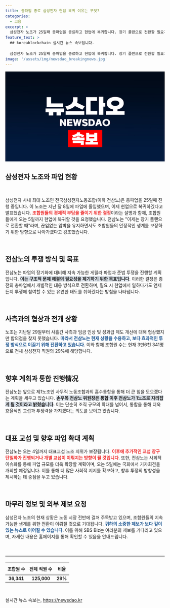 ```yaml
---
title: 총파업 종료 삼성전자 현업 복귀 이유는 무엇?
categories:
  - 고용
excerpt: >
  삼성전자 노조가 25일째 총파업을 종료하고 현업에 복귀합니다. 장기 플랜으로 전환할 필요가 있다며 게릴라 파업과 준법 투쟁을 예고한 전삼노의 행보가 주목받고 있습니다. 5일 국회 기자회견도 예정되어 있어 긴장감이 높아집니다.
feature_text: >
  ## koreablockchain 실시간 뉴스 속보입니다.

  삼성전자 노조가 25일째 총파업을 종료하고 현업에 복귀합니다. 장기 플랜으로 전환할 필요가 있다며 게릴라 파업과 준법 투쟁을 예고한 전삼노의 행보가 주목받고 있습니다. 5일 국회 기자회견도 예정되어 있어 긴장감이 높아집니다.
image: '/assets/img/newsdao_breakingnews.jpg'
---
```


<p><img src="/assets/img/newsdao_breakingnews.jpg" alt="koreablockchain 속보" /></p>

<h2 data-ke-size="size26">삼성전자 노조와 파업 현황</h2>

<p data-ke-size="size16">&nbsp;</p>

<p>삼성전자 사내 최대 노조인 전국삼성전자노동조합(이하 전삼노)은 총파업을 25일째 진행 중입니다. 이 노조는 지난 달 8일에 파업에 돌입했으며, 이제 현업으로 복귀하겠다고 발표했습니다. <b><span style="color: #ee2323;">조합원들의 경제적 부담을 줄이기 위한 결정</span></b>이라는 설명과 함께, 조합원들에게 오는 5일까지 현업에 복귀할 것을 요청했습니다. 전삼노는 "이제는 장기 플랜으로 전환할 때"라며, 끊임없는 압박을 유지하면서도 조합원들의 안정적인 생계를 보장하기 위한 방향으로 나아가겠다고 강조했습니다. </p>

<p data-ke-size="size16">&nbsp;</p>

<h2 data-ke-size="size26">전삼노의 투쟁 방식 및 목표</h2>

<p>전삼노는 파업의 장기화에 대비해 지속 가능한 게릴라 파업과 준법 투쟁을 진행할 계획입니다. <b><span style="background-color: #21538527;">이는 구조적 문제 해결의 필요성을 제기하기 위한 목표입니다</span></b>. 이러한 결정은 종전의 총파업에서 개별적인 대응 방식으로 전환하며, 필요 시 현업에서 일하다가도 언제든지 투쟁에 참여할 수 있는 유연한 태도를 취하겠다는 방침을 나타냅니다. </p>

<p data-ke-size="size16">&nbsp;</p>

<h2 data-ke-size="size26">사측과의 협상과 전개 상황</h2>

<p>노조는 지난달 29일부터 사흘간 사측과 임금 인상 및 성과급 제도 개선에 대해 협상했지만 합의점을 찾지 못했습니다. <b><span style="color: #1a5490;">따라서 전삼노는 현재 상황을 수용하고, 보다 효과적인 투쟁 방식으로 이끌기 위해 전환하고 있습니다</span></b>. 이와 함께 조합원 수는 현재 3만6천 341명으로 전체 삼성전자 직원의 29%에 해당합니다. </p>

<p data-ke-size="size16">&nbsp;</p>

<h2 data-ke-size="size26">향후 계획과 통합 진행情况</h2>

<p>전삼노는 앞으로 제1노조인 사무직 노동조합과의 흡수통합을 통해 더 큰 힘을 모으겠다는 계획을 세우고 있습니다. <b><span style="background-color: #21538527;">손우목 전삼노 위원장은 통합 이후 전삼노가 1노조로 자리잡게 될 것이라고 밝혔습니다</span></b>. 이는 단순히 조직 규모의 확대를 넘어서, 통합을 통해 더욱 효율적인 교섭과 투쟁력을 가지겠다는 의도를 보이고 있습니다.</p>

<p data-ke-size="size16">&nbsp;</p>

<h2 data-ke-size="size26">대표 교섭 및 향후 파업 확대 계획</h2>

<p>전삼노는 오는 4일까지 대표교섭 노조 지위가 보장됩니다. <b><span style="color: #ee2323;">이후에 추가적인 교섭 창구 단일화가 진행되거나 개별 교섭이 이뤄지는 방향이 될 것입니다</span></b>. 또한, 전삼노는 사회적 이슈화를 통해 파업 규모를 더욱 확장할 계획이며, 오는 5일에는 국회에서 기자회견을 개최할 예정입니다. 이를 통해 더 많은 사회적 지지를 확보하고, 향후 투쟁의 방향성을 제시하는 데 중점을 두고 있습니다.</p>

<p data-ke-size="size16">&nbsp;</p>

<h2 data-ke-size="size26">마무리 정보 및 외부 제보 요청</h2>

<p>삼성전자 노조의 현재 상황은 노동 시장 전반에 걸쳐 주목받고 있으며, 조합원들의 지속 가능한 생계를 위한 전환이 이뤄질 것으로 기대됩니다. <b><span style="color: #1a5490;">귀하의 소중한 제보가 보다 깊이 있는 뉴스로 이어질 수 있습니다</span></b>. 이를 위해 SBS Biz는 여러분의 제보를 기다리고 있으며, 자세한 내용은 홈페이지를 통해 확인할 수 있음을 안내드립니다. </p>

<p data-ke-size="size16">&nbsp;</p>

<hr style="height: 1px; border: 0; border-top: 1px solid #ccc; margin: 20px 0;"/>

<table style="width:100%; border-collapse: collapse;">
  <thead>
    <tr>
      <th style="text-align: center; height: 30px;"><b>조합원 수</b></th>
      <th style="text-align: center; height: 30px;"><b>전체 직원 수</b></th>
      <th style="text-align: center; height: 30px;"><b>비율</b></th>
    </tr>
  </thead>
  <tbody>
    <tr>
      <td style="text-align: center; height: 17px;"><b>36,341</b></td>
      <td style="text-align: center; height: 17px;"><b>125,000</b></td>
      <td style="text-align: center; height: 17px;"><b>29%</b></td>
    </tr>
  </tbody>
</table>

<p data-ke-size="size16">&nbsp;</p>
실시간 뉴스 속보는, <a href="https://newsdao.kr" rel="dofollow">https://newsdao.kr</a>



